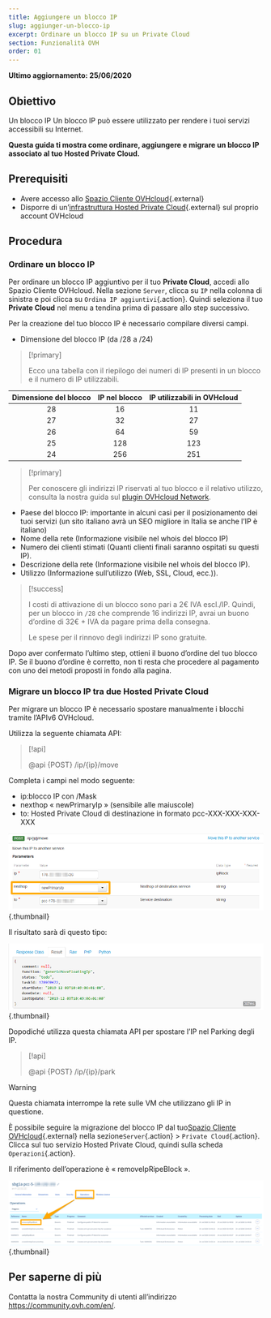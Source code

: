 ```yaml
---
title: Aggiungere un blocco IP
slug: aggiunger-un-blocco-ip
excerpt: Ordinare un blocco IP su un Private Cloud
section: Funzionalità OVH
order: 01
---
```


**Ultimo aggiornamento: 25/06/2020**

## Obiettivo

Un blocco IP Un blocco IP può essere utilizzato per rendere i tuoi servizi accessibili su Internet. 

**Questa guida ti mostra come ordinare, aggiungere e migrare un blocco IP associato al tuo Hosted Private Cloud.**

## Prerequisiti

* Avere accesso allo [Spazio Cliente OVHcloud](https://www.ovh.com/auth/?action=gotomanager){.external}
* Disporre di un’[infrastruttura Hosted Private Cloud](https://www.ovhcloud.com/it/enterprise/products/hosted-private-cloud/){.external} sul proprio account OVHcloud

## Procedura

### Ordinare un blocco IP

Per ordinare un blocco IP aggiuntivo per il tuo **Private Cloud**, accedi allo Spazio Cliente OVHcloud. Nella sezione `Server`, clicca su `IP` nella colonna di sinistra e poi clicca su `Ordina IP aggiuntivi`{.action}. Quindi seleziona il tuo **Private Cloud** nel menu a tendina prima di passare allo step successivo.


Per la creazione del tuo blocco IP è necessario compilare diversi campi.

- Dimensione del blocco IP (da /28 a /24)

> [!primary]
>
> Ecco una tabella con il riepilogo dei numeri di IP presenti in un blocco e il numero di IP utilizzabili.
> 

|Dimensione del blocco|IP nel blocco|IP utilizzabili in OVHcloud|
|:---:|:---:|:---:|
|28|16|11|
|27|32|27|
|26|64|59|
|25|128|123|
|24|256|251|

> [!primary]
>
> Per conoscere gli indirizzi IP riservati al tuo blocco e il relativo utilizzo, consulta la nostra guida sul [plugin OVHcloud Network](../plugin-ovh-network/).
>

- Paese del blocco IP:  importante in alcuni casi per il posizionamento dei tuoi servizi (un sito italiano avrà un SEO migliore in Italia se anche l’IP è italiano)
- Nome della rete (Informazione visibile nel whois del blocco IP)
- Numero dei clienti stimati (Quanti clienti finali saranno ospitati su questi IP).
- Descrizione della rete (Informazione visibile nel whois del blocco IP).
- Utilizzo (Informazione sull’utilizzo (Web, SSL, Cloud, ecc.)).

> [!success]
>
> I costi di attivazione di un blocco sono pari a 2€ IVA escl./IP.  Quindi, per un blocco in `/28` che comprende 16 indirizzi IP, avrai un buono d’ordine di 32€ + IVA da pagare prima della consegna.
>  
> Le spese per il rinnovo degli indirizzi IP sono gratuite.
>

Dopo aver confermato l’ultimo step, ottieni il buono d’ordine del tuo blocco IP. Se il buono d’ordine è corretto, non ti resta che procedere al pagamento con uno dei metodi proposti in fondo alla pagina.

### Migrare un blocco IP tra due Hosted Private Cloud

Per migrare un blocco IP è necessario spostare manualmente i blocchi tramite l’APIv6 OVHcloud.

Utilizza la seguente chiamata API:

> [!api]
>
> @api {POST} /ip/{ip}/move
> 

Completa i campi nel modo seguente:

- ip:blocco IP con /Mask
- nexthop « newPrimaryIp » (sensibile alle maiuscole)
- to: Hosted Private Cloud di destinazione in formato pcc-XXX-XXX-XXX-XXX

![champ nexthop](images/move-api.png){.thumbnail}


Il risultato sarà di questo tipo:

![champ nexthop](images/api-result.png){.thumbnail}

Dopodiché utilizza questa chiamata API per spostare l’IP nel Parking degli IP. 

> [!api]
>
> @api {POST} /ip/{ip}/park
> 

> [!warning]
>
> Questa chiamata interrompe la rete sulle VM che utilizzano gli IP in questione.
>

È possibile seguire la migrazione del blocco IP dal tuo[Spazio Cliente OVHcloud](https://www.ovh.com/auth/?action=gotomanager){.external} nella sezione`Server`{.action} > `Private Cloud`{.action}. Clicca sul tuo servizio Hosted Private Cloud, quindi sulla scheda `Operazioni`{.action}.

Il riferimento dell’operazione è « removeIpRipeBlock ».

![operations manager](images/operations.png){.thumbnail}

## Per saperne di più

Contatta la nostra Community di utenti all’indirizzo <https://community.ovh.com/en/>.
